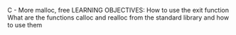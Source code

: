 C - More malloc, free
LEARNING OBJECTIVES:
                How to use the exit function
What are the functions calloc and realloc from the standard library and how to use them
